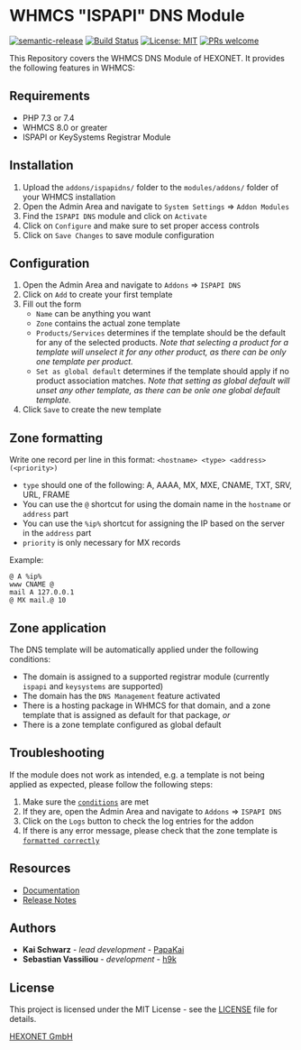 # WHMCS "ISPAPI" DNS Module #

[![semantic-release](https://img.shields.io/badge/%20%20%F0%9F%93%A6%F0%9F%9A%80-semantic--release-e10079.svg)](https://github.com/semantic-release/semantic-release)
[![Build Status](https://github.com/hexonet/whmcs-ispapi-dns/workflows/Release/badge.svg?branch=master)](https://github.com/hexonet/whmcs-ispapi-dns/workflows/Release/badge.svg?branch=master)
[![License: MIT](https://img.shields.io/badge/License-MIT-blue.svg)](https://opensource.org/licenses/MIT)
[![PRs welcome](https://img.shields.io/badge/PRs-welcome-brightgreen.svg)](https://github.com/hexonet/whmcs-ispapi-dns/blob/master/CONTRIBUTING.md)

This Repository covers the WHMCS DNS Module of HEXONET. It provides the following features in WHMCS:

## Requirements ##
* PHP 7.3 or 7.4
* WHMCS 8.0 or greater
* ISPAPI or KeySystems Registrar Module

## Installation ##
1. Upload the `addons/ispapidns/` folder to the `modules/addons/` folder of your WHMCS installation
2. Open the Admin Area and navigate to `System Settings` => `Addon Modules`
3. Find the `ISPAPI DNS` module and click on `Activate`
4. Click on `Configure` and make sure to set proper access controls
5. Click on `Save Changes` to save module configuration

## Configuration ##
1. Open the Admin Area and navigate to `Addons` => `ISPAPI DNS`
2. Click on `Add` to create your first template
3. Fill out the form
   * `Name` can be anything you want
   * `Zone` contains the actual zone template
   * `Products/Services` determines if the template should be the default for any of the selected products. *Note that selecting a product for a template will unselect it for any other product, as there can be only one template per product.*
   * `Set as global default` determines if the template should apply if no product association matches. *Note that setting as global default will unset any other template, as there can be onle one global default template.*
4. Click `Save` to create the new template

## Zone formatting ##
Write one record per line in this format:
`<hostname> <type> <address> (<priority>)`

* `type` should one of the following: A, AAAA, MX, MXE, CNAME, TXT, SRV, URL, FRAME
* You can use the `@` shortcut for using the domain name in the `hostname` or `address` part
* You can use the `%ip%` shortcut for assigning the IP based on the server in the `address` part
* `priority` is only necessary for MX records

Example:

    @ A %ip%
    www CNAME @
    mail A 127.0.0.1
    @ MX mail.@ 10

## Zone application ##
The DNS template will be automatically applied under the following conditions:
* The domain is assigned to a supported registrar module (currently `ispapi` and `keysystems` are supported)
* The domain has the `DNS Management` feature activated
* There is a hosting package in WHMCS for that domain, and a zone template that is assigned as default for that package, *or*
* There is a zone template configured as global default

## Troubleshooting ##
If the module does not work as intended, e.g. a template is not being applied as expected, please follow the following steps:
1. Make sure the [`conditions`](#zone-application) are met
2. If they are, open the Admin Area and navigate to `Addons` => `ISPAPI DNS`
3. Click on the `Logs` button to check the log entries for the addon
4. If there is any error message, please check that the zone template is [`formatted correctly`](#zone-formatting)

## Resources ##

* [Documentation](https://centralnic-reseller.github.io/centralnic-reseller/docs/hexonet/whmcs/whmcs-ispapi-dns/)
* [Release Notes](https://github.com/hexonet/whmcs-ispapi-dns/releases)

## Authors ##

* **Kai Schwarz** - *lead development* - [PapaKai](https://github.com/papakai)
* **Sebastian Vassiliou** - *development* - [h9k](https://github.com/h9k)

## License ##

This project is licensed under the MIT License - see the [LICENSE](https://github.com/hexonet/whmcs-ispapi-dns/blob/master/LICENSE) file for details.

[HEXONET GmbH](https://hexonet.net)
